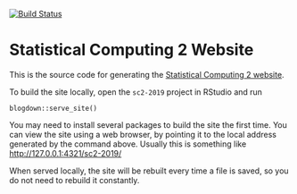 [![Build Status](https://travis-ci.com/mfasiolo/sc2-2019.svg?branch=master)](https://travis-ci.com/mfasiolo/sc2-2019)

# Statistical Computing 2 Website

This is the source code for generating the [Statistical Computing 2 website](https://mfasiolo.github.io/sc2-2019/).

To build the site locally, open the `sc2-2019` project in RStudio and run

```
blogdown::serve_site()
```

You may need to install several packages to build the site the first time. You can view the site using a web browser, by pointing it to the local address generated by the command above. Usually this is something like http://127.0.0.1:4321/sc2-2019/

When served locally, the site will be rebuilt every time a file is saved, so you do not need to rebuild it constantly.
